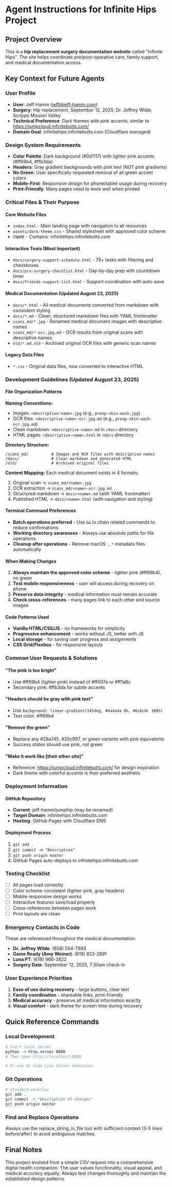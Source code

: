# Agent Instructions for Infinite Hips Project

## Project Overview

This is a **hip replacement surgery documentation website** called "Infinite Hips". The site helps coordinate pre/post-operative care, family support, and medical documentation access.

## Key Context for Future Agents

### User Profile

- **User**: Jeff Hamm (jeff@jeff-hamm.com)
- **Surgery**: Hip replacement, September 12, 2025, Dr. Jeffrey Wilde, Scripps Mission Valley
- **Technical Preference**: Dark themes with pink accents, similar to https://jumpcloud.infinitebutts.com/
- **Domain Goal**: infinitehips.infinitebutts.com (Cloudflare managed)

### Design System Requirements

- **Color Palette**: Dark background (#0d1117) with lighter pink accents (#ff69b4, #ffb3da)
- **Headers**: Gray gradient backgrounds with pink text (NOT pink gradients)
- **No Green**: User specifically requested removal of all green accent colors
- **Mobile-First**: Responsive design for phone/tablet usage during recovery
- **Print-Friendly**: Many pages need to work well when printed

### Critical Files & Their Purpose

#### Core Website Files

- `index.html` - Main landing page with navigation to all resources
- `assets/dark-theme.css` - Shared stylesheet with approved color scheme
- `CNAME` - Contains: infinitehips.infinitebutts.com

#### Interactive Tools (Most Important)

- `docs/surgery-support-schedule.html` - 79+ tasks with filtering and checkboxes
- `docs/pre-surgery-checklist.html` - Day-by-day prep with countdown timer
- `docs/friends-support-list.html` - Support coordination with auto-save

#### Medical Documentation (Updated August 23, 2025)

- `docs/*.html` - All medical documents converted from markdown with consistent styling
- `docs/*.md` - Clean, structured markdown files with YAML frontmatter
- `scans_md/*.jpg` - Renamed medical document images with descriptive names
- `scans_md/*-ocr.jpg.md` - OCR results from original scans with descriptive names
- `old/*.md.old` - Archived original OCR files with generic scan names

#### Legacy Data Files

- `*.csv` - Original data files, now converted to interactive HTML

### Development Guidelines (Updated August 23, 2025)

#### File Organization Patterns

**Naming Conventions:**
- Images: `<descriptive-name>.jpg` (e.g., `preop-skin-wash.jpg`)
- OCR files: `<descriptive-name>-ocr.jpg.md` (e.g., `preop-skin-wash-ocr.jpg.md`)
- Clean markdown: `<descriptive-name>.md` in `/docs` directory
- HTML pages: `<descriptive-name>.html` in `/docs` directory

**Directory Structure:**
```
/scans_md/          # Images and OCR files with descriptive names
/docs/              # Clean markdown and generated HTML
/old/               # Archived original files
```

**Content Mapping:**
Each medical document exists in 4 formats:
1. Original scan → `scans_md/<name>.jpg`
2. OCR extraction → `scans_md/<name>-ocr.jpg.md`
3. Structured markdown → `docs/<name>.md` (with YAML frontmatter)
4. Published HTML → `docs/<name>.html` (with navigation and styling)

#### Terminal Command Preferences

- **Batch operations preferred** - Use `&&` to chain related commands to reduce confirmations
- **Working directory awareness** - Always use absolute paths for file operations
- **Cleanup after operations** - Remove macOS `._*` metadata files automatically

#### When Making Changes

1. **Always maintain the approved color scheme** - lighter pink (#ff69b4), no green
2. **Test mobile responsiveness** - user will access during recovery on phone
3. **Preserve data integrity** - medical information must remain accurate
4. **Check cross-references** - many pages link to each other and source images

#### Code Patterns Used

- **Vanilla HTML/CSS/JS** - no frameworks for simplicity
- **Progressive enhancement** - works without JS, better with JS
- **Local storage** - for saving user progress and assignments
- **CSS Grid/Flexbox** - for responsive layouts

### Common User Requests & Solutions

#### "The pink is too bright"

- Use #ff69b4 (lighter pink) instead of #ff007a or #ff1a8c
- Secondary pink: #ffb3da for subtle accents

#### "Headers should be gray with pink text"

- Use `background: linear-gradient(145deg, #4a4a4a 0%, #6c6c6c 100%)`
- Text color: #ff69b4

#### "Remove the green"

- Replace any #28a745, #20c997, or green variants with pink equivalents
- Success states should use pink, not green

#### "Make it work like [their other site]"

- Reference: https://jumpcloud.infinitebutts.com/ for design inspiration
- Dark theme with colorful accents is their preferred aesthetic

### Deployment Information

#### GitHub Repository

- **Current**: jeff-hamm/jumphip (may be renamed)
- **Target Domain**: infinitehips.infinitebutts.com
- **Hosting**: GitHub Pages with Cloudflare DNS

#### Deployment Process

1. `git add .`
2. `git commit -m "Description"`
3. `git push origin master`
4. GitHub Pages auto-deploys to infinitehips.infinitebutts.com

### Testing Checklist

- [ ] All pages load correctly
- [ ] Color scheme consistent (lighter pink, gray headers)
- [ ] Mobile responsive design works
- [ ] Interactive features save/load properly
- [ ] Cross-references between pages work
- [ ] Print layouts are clean

### Emergency Contacts in Code

These are referenced throughout the medical documentation:

- **Dr. Jeffrey Wilde**: (858) 554-7993
- **Game Ready (Amy Weiner)**: (619) 823-2691
- **Luna PT**: (619) 966-3822
- **Surgery Date**: September 12, 2025, 7:30am check-in

### User Experience Priorities

1. **Ease of use during recovery** - large buttons, clear text
2. **Family coordination** - shareable links, print-friendly
3. **Medical accuracy** - preserve all medical information exactly
4. **Visual comfort** - dark theme for screen time during recovery

## Quick Reference Commands

### Local Development

```bash
# Start local server
python -m http.server 8000
# Then open http://localhost:8000

# Or use VS Code Live Server extension
```

### Git Operations

```bash
# Standard workflow
git add .
git commit -m "Description of changes"
git push origin master
```

### Find and Replace Operations

Always use the replace_string_in_file tool with sufficient context (3-5 lines before/after) to avoid ambiguous matches.

## Final Notes

This project evolved from a simple CSV request into a comprehensive digital health companion. The user values functionality, visual appeal, and medical accuracy equally. Always test changes thoroughly and maintain the established design patterns.
